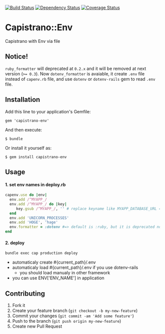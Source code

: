 [![Build Status](https://travis-ci.org/masarakki/capistrano-env.svg?branch=master)](https://travis-ci.org/masarakki/capistrano-env?branch=master)
[![Dependency Status](https://gemnasium.com/masarakki/capistrano-env.svg)](https://gemnasium.com/masarakki/capistrano-env)
[![Coverage Status](https://img.shields.io/coveralls/masarakki/capistrano-env.svg)](https://coveralls.io/r/masarakki/capistrano-env?branch=master)

# Capistrano::Env
Capistrano with Env via file

## Notice!

`ruby_formatter` will deprecated at `0.2.x` and it will be removed at next version (`>= 0.3`).
Now `dotenv_formatter` is avaiable, it create `.env` file instead of `capenv.rb` file,
and use `dotenv` or `dotenv-rails` gem to read `.env` file.

## Installation

Add this line to your application's Gemfile:

    gem 'capistrano-env'

And then execute:

    $ bundle

Or install it yourself as:

    $ gem install capistrano-env

## Usage


#### 1. set env names in deploy.rb

```ruby
capenv.use do |env|
  env.add /^MYAPP_/
  env.add /^MYAPP_/ do |key|
     key.gsub /^MYAPP_/, '' # replace keyname like MYAPP_DATABASE_URL => DATABASE_URL
  end
  env.add 'UNICORN_PROCESSES'
  env.add 'HOGE', 'hage'
  env.formatter = :dotenv #=> default is :ruby, but it is deprecated now.
end
```

#### 2. deploy

```
bundle exec cap production deploy
```

- automaticaly create #{current_path}/.env
- automaticaly load #{current_path}/.env if you use dotenv-rails
  - you should load manualy in other framework
- you can use ENV['ENV_NAME'] in application

## Contributing

1. Fork it
2. Create your feature branch (`git checkout -b my-new-feature`)
3. Commit your changes (`git commit -am 'Add some feature'`)
4. Push to the branch (`git push origin my-new-feature`)
5. Create new Pull Request
